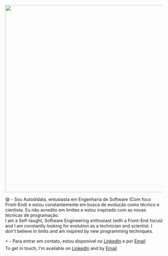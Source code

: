 
<img width= 600px src="https://user-images.githubusercontent.com/95272518/144968886-3e1ea663-180c-4f9a-a432-d184a52aa98d.jpg">

😄 - Sou Autodidata, entusiasta em Engenharia de Software (Com foco Front-End) e estou constantemente em busca de evolução como técnico e cientista. Eu não acredito em limites e estou inspirado com as novas técnicas de programação.<br>
I am a Self-taught, Software Engineering enthusiast (with a Front-End focus) and I am constantly looking for evolution as a technician and scientist. I don't believe in limits and am inspired by new programming techniques.
<p>⚡ - Para entrar em contato, estou disponível no <a href="https://www.linkedin.com/in/markley-sales-7a4b07226/">LinkedIn</a> e por <a href="mailto:marksales.dev.eng@gmail.com">Email</a><br>
  To get in touch, I'm available on <a href="https://www.linkedin.com/in/markley-sales-7a4b07226/">LinkedIn</a> and by <a href="mailto:marksales.dev.eng@gmail.com">Email</a>




<!--
**MarkleySales/MarkleySales** is a ✨ _special_ ✨ repository because its `README.md` (this file) appears on your GitHub profile.

Here are some ideas to get you started:

- 🔭 
- 🌱 
- 👯 
- 🤔 
- 💬 
- 📫 
- 😄 
- ⚡ 
-->
